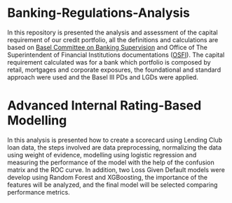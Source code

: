 # Banking-Regulations-Analysis

In this repository is presented the analysis and assessment of the capital requirement of our credit portfolio, all the definitions and calculations are based on [Basel Committee on Banking Supervision](https://www.bis.org/bcbs/irbriskweight.pdf) and Office of The Superintendent of Financial Institutions documentations ([OSFI](https://www.osfi-bsif.gc.ca/Eng/fi-if/rg-ro/gdn-ort/gl-ld/Pages/CAR19_chpt6.aspx)). The capital requirement calculated was for a bank which portfolio is composed by retail, mortgages and corporate exposures, the foundational and standard approach were used and the Basel III PDs and LGDs were applied.

# Advanced Internal Rating-Based Modelling

In this analysis is presented how to create a scorecard using Lending Club loan data, the steps involved are data preprocessing, normalizing the data using weight of evidence, modelling using logistic regression and measuring the performance of the model with the help of the confusion matrix and the ROC curve.
In addition, two Loss Given Default models were develop using Random Forest and XGBoosting, the importance of the features will be analyzed, and the final model will be selected comparing performance metrics.
